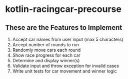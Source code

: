 # kotlin-racingcar-precourse

## These are the Features to Implement

1. Accept car names from user input (max 5 characters)
2. Accept number of rounds to run
3. Randomly move cars each round
4. Show race progress for each car
5. Determine and display winner(s)
6. Validate input and throw exception for invalid cases
7. Write unit tests for car movement and winner logic
